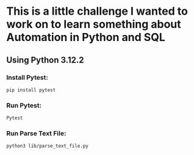 # This is a little challenge I wanted to work on to learn something about Automation in Python and SQL

## Using Python 3.12.2

### Install Pytest:
```
pip install pytest
```

### Run Pytest:
```
Pytest
```

### Run Parse Text File:
```
python3 lib/parse_text_file.py
```